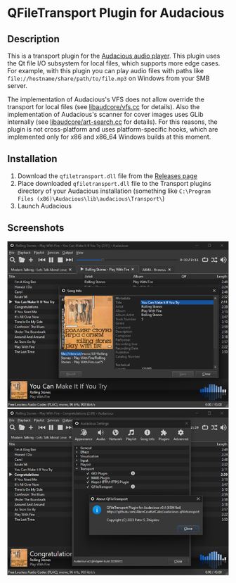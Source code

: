# QFileTransport Plugin for Audacious

## Description

This is a transport plugin for the [Audacious audio player](https://audacious-media-player.org/). This plugin uses the Qt file I/O subsystem for local files, which supports more edge cases. For example, with this plugin you can play audio files with paths like `file://hostname/share/path/to/file.mp3` on Windows from your SMB server.

The implementation of Audacious's VFS does not allow override the transport for local files (see [libaudcore/vfs.cc](https://github.com/audacious-media-player/audacious/blob/audacious-4.4/src/libaudcore/vfs.cc#L45-L46) for details). Also the implementation of Audacious's scanner for cover images uses GLib internally (see [libaudcore/art-search.cc](https://github.com/audacious-media-player/audacious/blob/audacious-4.4/src/libaudcore/art-search.cc#L61-L131) for details). For this reasons, the plugin is not cross-platform and uses platform-specific hooks, which are implemented only for x86 and x86_64 Windows builds at this moment.

## Installation

1. Download the `qfiletransport.dll` file from the [Releases page](https://github.com/AlienCowEatCake/audacious-qfiletransport/releases/)
2. Place downloaded `qfiletransport.dll` file to the Transport plugins directory of your Audacious installation (something like `C:\Program Files (x86)\Audacious\lib\audacious\Transport\`)
3. Launch Audacious

## Screenshots
![1](img/1.png)
![2](img/2.png)
